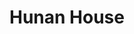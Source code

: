---
layout: place
title: "Hunan House"
permalink: /pennsylvania/palmerton/hunan-house.html
stateAbbr: PA
stateName: Pennsylvania
cityName: Palmerton
seo:
  name: "Hunan House"
  type: Restaurant
  links: http://palmertonhunanhouse.com/
description: "Looking for sushi in Palmerton, Pennsylvania? Check out Hunan House for a delightful Japanese dining experience. Enjoy a variety of sushi and other dishes in..."
place_id: ChIJO6s6vJFOxIkRkI0918uQKSQ
photos:
  - name: >-
      places/ChIJO6s6vJFOxIkRkI0918uQKSQ/photos/AeeoHcLwx919tHLPPGtT_vYj4CAJw-uv_LnbaXhI8QKo0Tm3TfIjKbOXR9McWYfWFKR0QX9fML_O0Byx1L_ijpE-Hc9ExdlxqRJt0Bu0BuwuY8vKMCLqcnxexYpQb8k3SZQvOzy7o82NBQDbpXQJgIoSbrwtBfr2oqgXo_pX6rcceSTDWYVZworR4g6sqSncmiiy05RctDXRJabGkShstkQttPTXDu3VLiNofIO4nTyyTNzROvLlISrz9C7XhJhlC-iB2uhpRprTZmhyQKoqIMV1iLTIdBnSafOKfr7HXMTWz4jvfw
    widthPx: 3024
    heightPx: 4032
    authorAttributions:
      - displayName: Hunan House
        uri: https://maps.google.com/maps/contrib/110140673544786979737
        photoUri: >-
          https://lh3.googleusercontent.com/a/ACg8ocJpM9-fF5FgaquY_JeFcVIZE3WH0er9qa3jzPG6Gvhh0_m15A=s100-p-k-no-mo
    flagContentUri: >-
      https://www.google.com/local/imagery/report/?cb_client=maps_api_places.places_api&image_key=!1e10!2sAF1QipOH3tAAglPve-OC4pl59yV45Wqjz3mRZZbW4Jgh&hl=en-US
    googleMapsUri: >-
      https://www.google.com/maps/place//data=!3m4!1e2!3m2!1sAF1QipOH3tAAglPve-OC4pl59yV45Wqjz3mRZZbW4Jgh!2e10!4m2!3m1!1s0x89c44e91bc3aab3b:0x242990cbd73d8d90
  - name: >-
      places/ChIJO6s6vJFOxIkRkI0918uQKSQ/photos/AeeoHcLXJ5XuddRBc-mEnq297uY2B6DOZzhrDr8cNQ-Ej43yTeXWO1n7_rnpgk24-IylhAPwV9TJhvJ3XnrdMDoY3n1DxzcpQ1JlK5UfsJUN3I3LKH5AshPCvlOjJhWq6TRKPseqH7iMjvniYUNQTt3ETe6xf4KQWJQyY-tlGQ4bH6z2ut6LLxnNG7MC2ZfbFwJPnZ0-pDly0eoq0RF9eUGqdAT1HYFpH-UzBuriEuEXhnJJWdtLOUIZTBe3hdR4jAPW1qWDhTJTiDh01CbDcRXrrh44nQCp8BNQ-fIxqzocj0j_ug
    widthPx: 1440
    heightPx: 1080
    authorAttributions:
      - displayName: Hunan House
        uri: https://maps.google.com/maps/contrib/110140673544786979737
        photoUri: >-
          https://lh3.googleusercontent.com/a/ACg8ocJpM9-fF5FgaquY_JeFcVIZE3WH0er9qa3jzPG6Gvhh0_m15A=s100-p-k-no-mo
    flagContentUri: >-
      https://www.google.com/local/imagery/report/?cb_client=maps_api_places.places_api&image_key=!1e10!2sAF1QipOdXT9h-GNxz_ZoHuWzaEFOVTG22LB_-UPc-gCM&hl=en-US
    googleMapsUri: >-
      https://www.google.com/maps/place//data=!3m4!1e2!3m2!1sAF1QipOdXT9h-GNxz_ZoHuWzaEFOVTG22LB_-UPc-gCM!2e10!4m2!3m1!1s0x89c44e91bc3aab3b:0x242990cbd73d8d90
  - name: >-
      places/ChIJO6s6vJFOxIkRkI0918uQKSQ/photos/AeeoHcJvJ1cvBEsXZB1sUjaeVxwezUs3MF1uuT6cgJormceDHtK4ri8Ws8YeB24yG0cQr_yTr2X64nuWTjsOqyJkpe1vbyiPccyiXu0dKanLQ0mei_KGYC6VNJzu6UbGjtJ5aiwO8xJfPztt8a1YoQTtoSEJsqccdn0U36v_vhRgRmJ-2sW-SrCq30v-4fwQ974jXmE-JuAg11LZ5eTl0iNq7wYh6L5-s6fkkg7mmvvXd23Y7CBRqsdTWR4a6D4x8hKqNj0JkTy6Qb-nj2EwTLMmGgO_Fp4EulSWAs03pXGr484RqA
    widthPx: 4032
    heightPx: 3024
    authorAttributions:
      - displayName: Hunan House
        uri: https://maps.google.com/maps/contrib/110140673544786979737
        photoUri: >-
          https://lh3.googleusercontent.com/a/ACg8ocJpM9-fF5FgaquY_JeFcVIZE3WH0er9qa3jzPG6Gvhh0_m15A=s100-p-k-no-mo
    flagContentUri: >-
      https://www.google.com/local/imagery/report/?cb_client=maps_api_places.places_api&image_key=!1e10!2sAF1QipN87WXaG7H_0ryfqSg-sEe133a1mAfd1oSG8hgi&hl=en-US
    googleMapsUri: >-
      https://www.google.com/maps/place//data=!3m4!1e2!3m2!1sAF1QipN87WXaG7H_0ryfqSg-sEe133a1mAfd1oSG8hgi!2e10!4m2!3m1!1s0x89c44e91bc3aab3b:0x242990cbd73d8d90
  - name: >-
      places/ChIJO6s6vJFOxIkRkI0918uQKSQ/photos/AeeoHcJ9BsYeYFMQ2b_xqQDxhA41ocJqjIBalpZJuei8Vui_I21mWEPMIrWcvzyZf_pqjb4pVzAJ55IaSenq1HKlJiQc53CHciUpf1Kua5gbd7xeEaT0FXXZJgC1IAZbnVfONTsDFQiuRJGthD9BSt6rRboHpRIPVvJWWCmFWPT6UHN0iZ-lhn5S6NP7IwNwbWUM51_5lVF-mdkeRCbHpvAH7-IOZ7KXQ5ttx0sWQSW4RqBztZTWBif4r35-8Qt598g-KWLh0P2vrYDypcrLwbDjs3Uev5bPumi1Lkp6RxGJB-WG7jgBzLnWnLQgfRnC4Yqse_w9Az6nClE8pZB1C3qbCIIOY_UlzD1WylAhHais9_smZBjeODJX4gDNDsnUE16QqNvniluw644t32KE7JIEAtG-WttxprMKEDawsm2mSGCxukhM
    widthPx: 2268
    heightPx: 4032
    authorAttributions:
      - displayName: Kar Explore
        uri: https://maps.google.com/maps/contrib/117797427151019059179
        photoUri: >-
          https://lh3.googleusercontent.com/a-/ALV-UjXJn0Qw_a65HCnB_kDhAAON537fkhLU9M3y0U0oZG9z8yNjQNF3=s100-p-k-no-mo
    flagContentUri: >-
      https://www.google.com/local/imagery/report/?cb_client=maps_api_places.places_api&image_key=!1e10!2sCIHM0ogKEICAgICnlqHv0QE&hl=en-US
    googleMapsUri: >-
      https://www.google.com/maps/place//data=!3m4!1e2!3m2!1sCIHM0ogKEICAgICnlqHv0QE!2e10!4m2!3m1!1s0x89c44e91bc3aab3b:0x242990cbd73d8d90
  - name: >-
      places/ChIJO6s6vJFOxIkRkI0918uQKSQ/photos/AeeoHcKzToCQSgqmdfvh8wwrPLqSvdQewzyCar0U84skGnJbfRjc8kkys3dvPAdNnIx4ZyuTHcAbyK0wc0b2hqn1RVx0xg79qMaAYvUlkuNf28ObqXM0is8V7nBAgGuNwolBVEhsP4ahrIQm527E8yte-3AT_auoJ_ludjCDn6b2H4Cd2ONLjFY7gkdnSKdQdYesuqschZ98OWvzLQNnUEeJp6iX4qI5OzPgxUtlAllO4y-v22BcOvvb_uTrjtWgRtSA0YTmwx4LvfOOE3HlghXJcwAtpQgQqHbRwlWfHpRzGm5E3hDfLmZ2bNctJbquGe84h0VzyzjtvolVwCp3NwbsK_v3wZqkzFBxPPezPtVWHEfS98VC75nj2lR8cj-gLH1HMFc8RKTE_5v_VIT3SLMdIuJTpWdwnqebe1n3qTr6SkR9I5Ka
    widthPx: 4032
    heightPx: 2268
    authorAttributions:
      - displayName: Stephen Hinkle
        uri: https://maps.google.com/maps/contrib/116687568397978408695
        photoUri: >-
          https://lh3.googleusercontent.com/a-/ALV-UjXqkwcuEKSR0n0fxbRU_6fswmym-enYX6GY3FZggxFA2j6OyKbogQ=s100-p-k-no-mo
    flagContentUri: >-
      https://www.google.com/local/imagery/report/?cb_client=maps_api_places.places_api&image_key=!1e10!2sCIHM0ogKEICAgID4-I-owQE&hl=en-US
    googleMapsUri: >-
      https://www.google.com/maps/place//data=!3m4!1e2!3m2!1sCIHM0ogKEICAgID4-I-owQE!2e10!4m2!3m1!1s0x89c44e91bc3aab3b:0x242990cbd73d8d90
  - name: >-
      places/ChIJO6s6vJFOxIkRkI0918uQKSQ/photos/AeeoHcKRCxfNls2ya4JfKFIbc2wqXfWb4IznGIwJf65qC0HCu30WEpeHONA5I719d1OA3j1gUewfedB19f9rWnw0dZb3fdcn8dZYtrt6y3pZXTmwdiCtxM1GF6K4-uL7yApppJ1rNbpLwKv_YF2AFeGuSL2G4sw68LPwgI8PGOK2PVa8m-KdLJnwOwzlhyVFxVo7MMNxkP8xblN9fmiD7fgkKrN-WPkECPguHKfr9tJVoEqZ1H49gamVrooGz54a4Arspd4X3aU3J1QNSbfnV8xHmNvlmTJy6MfXrSiJWkhoTAxjfQvqXWMiAGnT4CiOObweFOFd6A-PrG_xMF-NLBx26kf9GhUMr25YlJqBbtKLxU9mzJ_7OeTNK0W5wDnPGCZMt1rAmQnYJzy_wcjobdtW64u9T6O2gAEiXtYkyeyEYmOCnpQX
    widthPx: 3024
    heightPx: 4032
    authorAttributions:
      - displayName: J Dalton
        uri: https://maps.google.com/maps/contrib/111010263223888279639
        photoUri: >-
          https://lh3.googleusercontent.com/a-/ALV-UjW3lpbK35LdMLG1XWjDPA3AesDuQd13eSwRcRuRgcUcN-Iu1Z0OQw=s100-p-k-no-mo
    flagContentUri: >-
      https://www.google.com/local/imagery/report/?cb_client=maps_api_places.places_api&image_key=!1e10!2sCIHM0ogKEICAgIDB0tOSiAE&hl=en-US
    googleMapsUri: >-
      https://www.google.com/maps/place//data=!3m4!1e2!3m2!1sCIHM0ogKEICAgIDB0tOSiAE!2e10!4m2!3m1!1s0x89c44e91bc3aab3b:0x242990cbd73d8d90
  - name: >-
      places/ChIJO6s6vJFOxIkRkI0918uQKSQ/photos/AeeoHcIfvDy_nNjc1bm-WmpYoEB_qSI92iZeKZj8w5XKZ3yFKZfVNigNAMI0Bpyj9eScqAIv9edesgg6LDqNeqqTsXgBMVF2G69sDwBags8kSRAUcvFKQRCAvSpuRUo68GrC3FquQS-iX1nL0T-ZxOUnqDCPMufQtO4HBR4_vdb82ugrIaXT30C_ZLKtK-LmCozFlTSYKECvDn0BWGSoPlqsUhZsqmhVCOZL7qfoAThTtgRux1gTye8D22yBhX3JrDwJUC7ZPNNHYeMVF0woRNTPFCNO4BlzMfTtxlbKrWd8_P-xS5IboNGaQfOCl6-gPEJojbK3jIlwlFWb9NyJURSkWeX5uWC3u_xmrZqqW0OHz0J6r-iBOar5lNU-XkpQufG9xgIY3edJ3lbHppwc9wnVlMG34dD6HCmoOyROwf2JxQ8p3A
    widthPx: 4032
    heightPx: 3024
    authorAttributions:
      - displayName: Matt Hootz
        uri: https://maps.google.com/maps/contrib/103030306721768272956
        photoUri: >-
          https://lh3.googleusercontent.com/a-/ALV-UjVJtzubv613-hwWs-PNv0DL4xuHGO4LzjhFQJrulb66-hTTxMu2=s100-p-k-no-mo
    flagContentUri: >-
      https://www.google.com/local/imagery/report/?cb_client=maps_api_places.places_api&image_key=!1e10!2sCIHM0ogKEICAgICk8trxPQ&hl=en-US
    googleMapsUri: >-
      https://www.google.com/maps/place//data=!3m4!1e2!3m2!1sCIHM0ogKEICAgICk8trxPQ!2e10!4m2!3m1!1s0x89c44e91bc3aab3b:0x242990cbd73d8d90
  - name: >-
      places/ChIJO6s6vJFOxIkRkI0918uQKSQ/photos/AeeoHcL9pvsbdJ3tv76x8yjnd44j6cnGiJ6lynaNG6zx2QQJkyKCaIb_-7bO2itkmaMQVq43WtAnKsSZ0OAQvxa7iI3zLT5TDl9whCynWH4T2VDHZ9ozGm-lHbNevun6zbbu8fMsRA6eiZqWs7jggRrRJIbull_kqW8zcRZAFHO83BLAUH_NUyk_e90rj_nANQJ9JPx7D7Ws31IJSzy8SXSrQ2--o__H2fXP6E1mh7kCTtAR6qy-4b1yK1eTppI9uLuLrJYs0fkCBeSEtRa5NelImWCd8pyexCYl_mb9kWOsU772xzzW2hgjP5f07hxthn4UyUtwP8OntS-_HDQ-jgmdpVh4CKpx6beeWb16_PM0ZGtLH3lxEFQz60b6S-le6oSusr9lMw46wxv9SEzluAGmwx-SfIsZQjowfk9uJ_g
    widthPx: 4032
    heightPx: 2268
    authorAttributions:
      - displayName: Stephen Hinkle
        uri: https://maps.google.com/maps/contrib/116687568397978408695
        photoUri: >-
          https://lh3.googleusercontent.com/a-/ALV-UjXqkwcuEKSR0n0fxbRU_6fswmym-enYX6GY3FZggxFA2j6OyKbogQ=s100-p-k-no-mo
    flagContentUri: >-
      https://www.google.com/local/imagery/report/?cb_client=maps_api_places.places_api&image_key=!1e10!2sCIHM0ogKEICAgID47rpW&hl=en-US
    googleMapsUri: >-
      https://www.google.com/maps/place//data=!3m4!1e2!3m2!1sCIHM0ogKEICAgID47rpW!2e10!4m2!3m1!1s0x89c44e91bc3aab3b:0x242990cbd73d8d90
  - name: >-
      places/ChIJO6s6vJFOxIkRkI0918uQKSQ/photos/AeeoHcIntdB7DlIkACJyrsFQzJx3hwG8PgD0VZSsrKEDTC7z2iSrpvNvyyxys5bQIXh3MM3xIh-H25MwgBto1Sqi0X0dc5pF2l6FPD4xBDU8qqpvf9T6WBJ6HPSIf6ziUzHEn_2rpRkRTaYiQhQsSpww6fMWlCBFcG8S3wR1iIGTmB10teKK4XDQQvF3RsH5xNtJt79Al2QAO4jYTGKIZx3bd6sxnFQDgRg0qUEZMAAvrqWcdaJUFAcZO9TFtBpPXcvXIbtmBdnVqgmB8FYtt3vLi2b1Y3ZCC0olzEMakdGVe4QHwaBk7YvVVL97p5MY12mPi7VVZmBEMfDRpXFfr-s9e7qdRR1XO2zo3ra7OODBb5YC7SwuEXUahEasOsPcqZzqhXAe0Le4Ev9iMd95ekNUdKPL1lTpGZ2L5RsgsPtUegl7si4K
    widthPx: 2268
    heightPx: 4032
    authorAttributions:
      - displayName: Kar Explore
        uri: https://maps.google.com/maps/contrib/117797427151019059179
        photoUri: >-
          https://lh3.googleusercontent.com/a-/ALV-UjXJn0Qw_a65HCnB_kDhAAON537fkhLU9M3y0U0oZG9z8yNjQNF3=s100-p-k-no-mo
    flagContentUri: >-
      https://www.google.com/local/imagery/report/?cb_client=maps_api_places.places_api&image_key=!1e10!2sCIHM0ogKEICAgICnlqHvsQE&hl=en-US
    googleMapsUri: >-
      https://www.google.com/maps/place//data=!3m4!1e2!3m2!1sCIHM0ogKEICAgICnlqHvsQE!2e10!4m2!3m1!1s0x89c44e91bc3aab3b:0x242990cbd73d8d90
  - name: >-
      places/ChIJO6s6vJFOxIkRkI0918uQKSQ/photos/AeeoHcKxyvh1RebWPzeFrn_3sqclPPgHa5U8gXKUxcbnqvIVriKZUMiUloAtjCPVkixK4vDk56--E7cOnf9xAfxGt3AHqxwGeUrtAAR8z1GWGn3Gyr0iRgoP1j_ctKx8hVO-VwDTrwazvnnEG9PM7fcGolIskv-pRP7yOEgye3hP4OanPa3JO_1c9a6QNcSN1tqk6ScYCSJCfOQnZSF_53IKYqkh9fIjiOEokTORxRMSnCUHS-Izrz33q1jZ7FxjCahGAJTJQGh__t3x5WU5oEYy9vdFZYGqXpd8m4fdJeNiXPamPM8ujb8J2rqJI00m3R_QNhvQNQtjz_rCWkHbSvRM9JTwEoHXkBMBYx6SiGtQpv8PGpUl0VM0ejhwdPyzOnMNSZQ1IB9qzmrvTUc1os6TlDuXaERk8cmsoDzfWUMM6wJtsA
    widthPx: 4032
    heightPx: 2268
    authorAttributions:
      - displayName: Stephen Hinkle
        uri: https://maps.google.com/maps/contrib/116687568397978408695
        photoUri: >-
          https://lh3.googleusercontent.com/a-/ALV-UjXqkwcuEKSR0n0fxbRU_6fswmym-enYX6GY3FZggxFA2j6OyKbogQ=s100-p-k-no-mo
    flagContentUri: >-
      https://www.google.com/local/imagery/report/?cb_client=maps_api_places.places_api&image_key=!1e10!2sCIHM0ogKEICAgID47va2Fg&hl=en-US
    googleMapsUri: >-
      https://www.google.com/maps/place//data=!3m4!1e2!3m2!1sCIHM0ogKEICAgID47va2Fg!2e10!4m2!3m1!1s0x89c44e91bc3aab3b:0x242990cbd73d8d90
address: 493 Delaware Ave, Palmerton, PA 18071, USA
street: 493 Delaware Ave
city: Palmerton
state: PA
zip: '18071'
country: USA
neighborhood: null
latitude: '40.803991'
longitude: '-75.604892'
accessibility_options:
  wheelchairAccessibleParking: true
  wheelchairAccessibleEntrance: true
  wheelchairAccessibleRestroom: true
  wheelchairAccessibleSeating: true
business_status: OPERATIONAL
name: Hunan House
google_maps_links:
  directionsUri: >-
    https://www.google.com/maps/dir//''/data=!4m7!4m6!1m1!4e2!1m2!1m1!1s0x89c44e91bc3aab3b:0x242990cbd73d8d90!3e0
  placeUri: https://maps.google.com/?cid=2605773064574438800
  writeAReviewUri: >-
    https://www.google.com/maps/place//data=!4m3!3m2!1s0x89c44e91bc3aab3b:0x242990cbd73d8d90!12e1
  reviewsUri: >-
    https://www.google.com/maps/place//data=!4m4!3m3!1s0x89c44e91bc3aab3b:0x242990cbd73d8d90!9m1!1b1
  photosUri: >-
    https://www.google.com/maps/place//data=!4m3!3m2!1s0x89c44e91bc3aab3b:0x242990cbd73d8d90!10e5
primary_type: Chinese Restaurant
opening_hours:
  regular: null
  current: null
secondary_opening_hours:
  regular:
    weekdayDescriptions: null
    type: null
  current:
    weekdayDescriptions: null
    type: null
phone: (610) 826-4567
price_level: PRICE_LEVEL_MODERATE
price_range: $10 &ndash; $20
rating: '4.1'
rating_count: 241
website: http://palmertonhunanhouse.com/
reviews: null
parking_options: null
payment_options: null
allow_dogs: null
curbside_pickup: null
delivery: null
dine_in: null
good_for_children: null
good_for_groups: null
good_for_sports: null
live_music: null
menu_for_children: null
outdoor_seating: null
reservable: null
restroom: null
serves_beer: null
serves_breakfast: null
serves_brunch: null
serves_cocktails: null
serves_coffee: null
serves_dinner: null
serves_dessert: null
serves_lunch: null
serves_vegetarian_food: null
serves_wine: null
takeout: null
summary: null

---